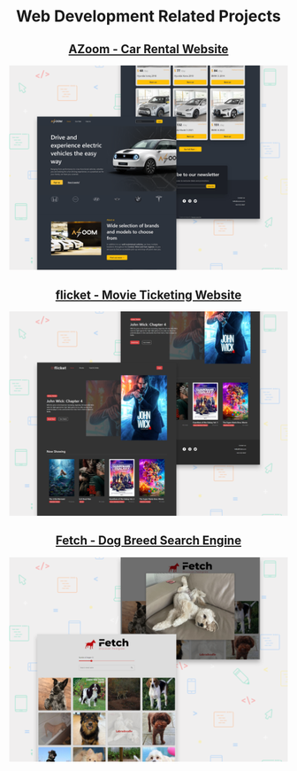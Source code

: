 <h1 align="center">Web Development Related Projects</h1>

<div align="center">

## [AZoom - Car Rental Website](https://github.com/brandonlouis/AZoom)
![previewAZoom](https://github.com/brandonlouis/AZoom/blob/main/screenshots/desktop1.png)

## [flicket - Movie Ticketing Website](https://github.com/brandonlouis/flicket)
![previewflicket](https://github.com/brandonlouis/flicket/blob/master/screenshots/desktop2.png)

## [Fetch - Dog Breed Search Engine](https://github.com/brandonlouis/Fetch)
![previewFetch](https://github.com/brandonlouis/Fetch/blob/main/screenshots/desktop.png)

</div>
